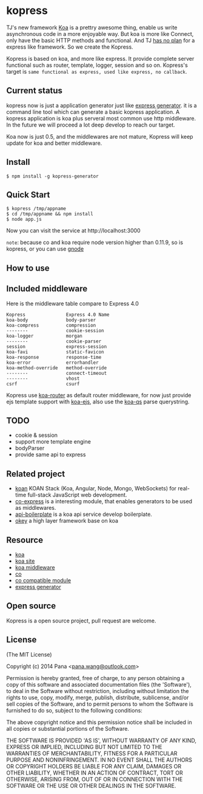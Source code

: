 kopress
=======

TJ's new framework [Koa](https://github.com/koajs/koa) is a prettry awesome thing, enable us 
write asynchronous code in a more enjoyable way. But koa is more like Connect, only have the 
basic HTTP methods and functional. And TJ [has no plan](https://github.com/koajs/koa/issues/239#issuecomment-37491315) 
for a express like framework. So we create the Kopress.

Kopress is based on koa, and more like express. It provide complete server functional
 such as router, template, logger, session and so on. Kopress's target is
  `same functional as express, used like express, no callback`.

## Current status
kopress now is just a application generator just like [express generator](https://github.com/expressjs/generator).
it is a command line tool which can generate a basic kopress application. A kopress application is koa plus serveral
most common use http middleware. In the future we will proceed a lot deep develop to reach our target.

Koa now is just 0.5, and the middlewares are not mature, Kopress will keep update for koa and better middleware.



## Install
```
$ npm install -g kopress-generator
```


## Quick Start
```
$ kopress /tmp/appname
$ cd /tmp/appname && npm install
$ node app.js
```
Now you can visit the service at http://localhost:3000

`note`: because co and koa require node version higher than 0.11.9, so is kopress, or you can use [gnode](https://github.com/TooTallNate/gnode)

## How to use

## Included middleware

Here is the middleware table compare to Express 4.0

```
Kopress               Express 4.0 Name
koa-body              body-parser       
koa-compress          compression       
--------              cookie-session    
koa-logger            morgan            
--------              cookie-parser
session               express-session    
koa-favi              static-favicon
koa-response          response-time    
koa-error             errorhandler     
koa-method-override   method-override   
--------              connect-timeout   
--------              vhost
csrf                  csurf            
```

Kopress use [koa-router](https://github.com/alexmingoia/koa-router) as default router
middleware, for now just provide ejs template support with [koa-ejs](https://github.com/dead-horse/koa-ejs), also use the [koa-qs](https://github.com/koajs/qs) parse querystring.


## TODO

* cookie & session
* support more template engine
* bodyParser
* provide same api to express


## Related project
* [koan](https://github.com/soygul/koan) KOAN Stack (Koa, Angular, Node, Mongo, WebSockets) for real-time full-stack JavaScript web development.
* [co-express](https://github.com/mciparelli/co-express) is a interesting module, that enables generators to be used as middlewares.
* [api-boilerplate](https://github.com/koajs/api-boilerplate) is a koa api service develop boilerplate.
* [okey](https://github.com/dead-horse/okey) a high layer framework base on koa



## Resource

* [koa](https://github.com/koajs/koa)
* [koa site](http://koajs.com/)
* [koa middleware](https://github.com/koajs/koa/wiki)
* [co](https://github.com/visionmedia/co)
* [co compatible module](https://github.com/visionmedia/co/wiki)
* [express generator](https://github.com/expressjs/generator)


## Open source
Kopress is a open source project, pull request are welcome.




## License
(The MIT License)

Copyright (c) 2014 Pana &lt;pana.wang@outlook.com&gt;

Permission is hereby granted, free of charge, to any person obtaining
a copy of this software and associated documentation files (the
'Software'), to deal in the Software without restriction, including
without limitation the rights to use, copy, modify, merge, publish,
distribute, sublicense, and/or sell copies of the Software, and to
permit persons to whom the Software is furnished to do so, subject to
the following conditions:

The above copyright notice and this permission notice shall be
included in all copies or substantial portions of the Software.

THE SOFTWARE IS PROVIDED 'AS IS', WITHOUT WARRANTY OF ANY KIND,
EXPRESS OR IMPLIED, INCLUDING BUT NOT LIMITED TO THE WARRANTIES OF
MERCHANTABILITY, FITNESS FOR A PARTICULAR PURPOSE AND NONINFRINGEMENT.
IN NO EVENT SHALL THE AUTHORS OR COPYRIGHT HOLDERS BE LIABLE FOR ANY
CLAIM, DAMAGES OR OTHER LIABILITY, WHETHER IN AN ACTION OF CONTRACT,
TORT OR OTHERWISE, ARISING FROM, OUT OF OR IN CONNECTION WITH THE
SOFTWARE OR THE USE OR OTHER DEALINGS IN THE SOFTWARE.
